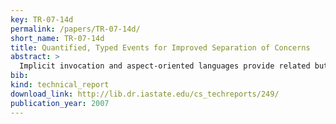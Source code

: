 ```yaml
---
key: TR-07-14d
permalink: /papers/TR-07-14d/
short_name: TR-07-14d
title: Quantified, Typed Events for Improved Separation of Concerns
abstract: >
  Implicit invocation and aspect-oriented languages provide related but distinct mechanisms for separation of concerns. Implicit invocation languages have explicitly announced events, which runs registered observer methods. Aspect-oriented languages have implicitly announced events, called ``join points,'' which run method-like but more powerful advice. A limitation of implicit invocation languages is their inability to refer to a large set of events succinctly. They also lack the expressive power of aspect-oriented advice, and require code to manage event registration and announcement. Aspect-oriented languages also have several limitations, including the potential for fragile dependence on syntactic structure that may hurt maintainability, limits in the set of join points and the reflective contextual information that they make available. Quantified, typed events solve all these problems. They extend implicit invocation languages with a key idea from aspect-oriented languages: the ability to quantify over events (join points). Programmers declare named event types that contain information about the names and types of event arguments (exposed context). An event type declaratively identifies an expression as an event. This event type can then be used to quantify over all such events. Event types reduce the coupling between the observers and the set of events, and similarly between the advising and advised code.
bib:
kind: technical_report
download_link: http://lib.dr.iastate.edu/cs_techreports/249/
publication_year: 2007
---
```

